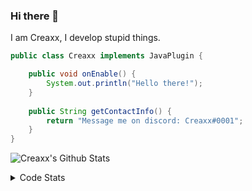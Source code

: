 ### Hi there 👋

I am Creaxx, I develop stupid things. 

```java
public class Creaxx implements JavaPlugin {

    public void onEnable() {
        System.out.println("Hello there!");
    }
    
    public String getContactInfo() {
        return "Message me on discord: Creaxx#0001";
    }
}
```
![Creaxx's Github Stats](https://github-readme-stats-creaxxogs-projects.vercel.app/api?username=CreaxxOG&show_icons=true&theme=dark&count_private=true)

<details>
  <summary>Code Stats</summary>

<!--START_SECTION:waka-->

```txt
Java              3 hrs 59 mins   █████████████████████░░░░   84.24 %
Kotlin            35 mins         ███░░░░░░░░░░░░░░░░░░░░░░   12.56 %
XML               4 mins          ▒░░░░░░░░░░░░░░░░░░░░░░░░   01.74 %
GitIgnore file    1 min           ░░░░░░░░░░░░░░░░░░░░░░░░░   00.45 %
Markdown          1 min           ░░░░░░░░░░░░░░░░░░░░░░░░░   00.42 %
```

<!--END_SECTION:waka-->
</details>
